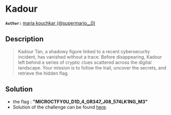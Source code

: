 # Kadour

**`Author:`** [maria kouchkar (@supermario__0)](https://www.linkedin.com/in/maria-kaoutar-kouchkar-721611287/)

## Description

> Kadour Tan, a shadowy figure linked to a recent cybersecurity incident, has vanished without a trace. Before disappearing, Kadour left behind a series of cryptic clues scattered across the digital landscape. 
> Your mission is to follow the trail, uncover the secrets, and retrieve the hidden flag.
   




## Solution           
- the flag : **"MICROCTFY0U_D1D_4_GR347_J08_574LK1NG_M3"**     
- Solution of the challenge can be found [here](solution/).
